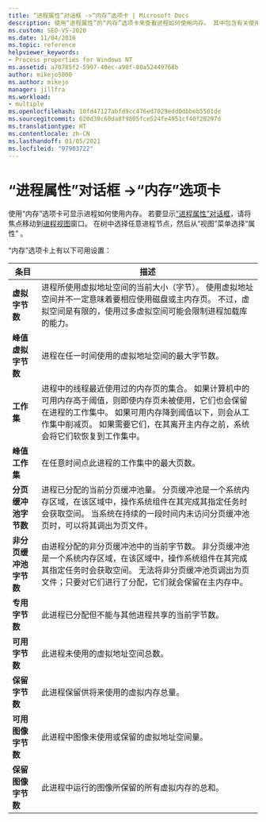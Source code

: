 ```yaml
---
title: “进程属性”对话框 ->“内存”选项卡 | Microsoft Docs
description: 使用“进程属性”的“内存”选项卡来查看进程如何使用内存。 其中包含有关使用的空间、共享的空间和使用的虚拟空间的信息。
ms.custom: SEO-VS-2020
ms.date: 11/04/2016
ms.topic: reference
helpviewer_keywords:
- Process properties for Windows NT
ms.assetid: a70785f2-5997-40ec-a90f-80a52449768b
author: mikejo5000
ms.author: mikejo
manager: jillfra
ms.workload:
- multiple
ms.openlocfilehash: 10fd47127abfd9cc476ed7029edd0dbbeb5501de
ms.sourcegitcommit: 620d30c60da8f9805fce524fe4951cf40f28297d
ms.translationtype: HT
ms.contentlocale: zh-CN
ms.lasthandoff: 01/05/2021
ms.locfileid: "97903722"
---
```

# <a name="memory-tab-process-properties-dialog-box"></a>“进程属性”对话框 ->“内存”选项卡
使用“内存”选项卡可显示进程如何使用内存。 若要显示[“进程属性”对话框](../debugger/process-properties-dialog-box.md)，请将焦点移动到[进程视图](../debugger/processes-view.md)窗口。 在树中选择任意进程节点，然后从“视图”菜单选择“属性” 。

 “内存”选项卡上有以下可用设置：

|条目|描述|
|-----------|-----------------|
|**虚拟字节数**|进程所使用虚拟地址空间的当前大小（字节）。 使用虚拟地址空间并不一定意味着要相应使用磁盘或主内存页。 不过，虚拟空间是有限的，使用过多虚拟空间可能会限制进程加载库的能力。|
|**峰值虚拟字节数**|进程在任一时间使用的虚拟地址空间的最大字节数。|
|**工作集**|进程中的线程最近使用过的内存页的集合。 如果计算机中的可用内存高于阈值，则即使内存页未被使用，它们也会保留在进程的工作集中。 如果可用内存降到阈值以下，则会从工作集中削减页。 如果需要它们，在其离开主内存之前，系统会将它们软恢复到工作集中。|
|**峰值工作集**|在任意时间点此进程的工作集中的最大页数。|
|**分页缓冲池字节数**|进程已分配的当前分页缓冲池量。 分页缓冲池是一个系统内存区域，在该区域中，操作系统组件在其完成其指定任务时会获取空间。 当系统在持续的一段时间内未访问分页缓冲池页时，可以将其调出为页文件。|
|**非分页缓冲池字节数**|由进程分配的非分页缓冲池中的当前字节数。 非分页缓冲池是一个系统内存区域，在该区域中，操作系统组件在其完成其指定任务时会获取空间。 无法将非分页缓冲池页调出为页文件；只要对它们进行了分配，它们就会保留在主内存中。|
|**专用字节数**|此进程已分配但不能与其他进程共享的当前字节数。|
|**可用字节数**|此进程未使用的虚拟地址空间总数。|
|**保留字节数**|此进程保留供将来使用的虚拟内存总量。|
|**可用图像字节数**|此进程中图像未使用或保留的虚拟地址空间量。|
|**保留图像字节数**|此进程中运行的图像所保留的所有虚拟内存的总和。|